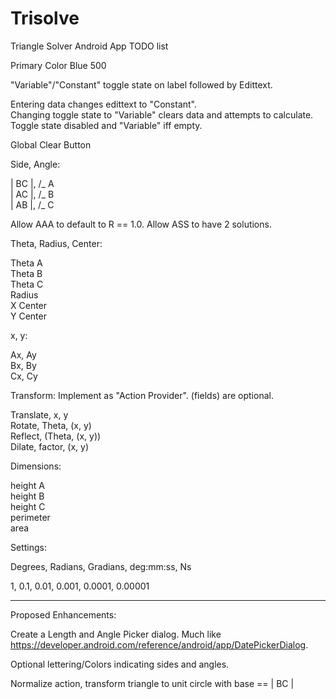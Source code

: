 # Trisolve
Triangle Solver Android App TODO list  


Primary Color Blue 500

"Variable"/"Constant" toggle state on label followed by Edittext.  

Entering data changes edittext to "Constant".  
Changing toggle state to "Variable" clears data and attempts to calculate.  
Toggle state disabled and "Variable" iff empty.  


Global Clear Button  


Side, Angle:  

| BC |, /_ A  
| AC |, /_ B  
| AB |, /_ C  

Allow AAA to default to R == 1.0.
Allow ASS to have 2 solutions.

Theta, Radius, Center:  

Theta A  
Theta B  
Theta C  
Radius  
X Center  
Y Center  


x, y:  

Ax, Ay  
Bx, By  
Cx, Cy  


Transform:  Implement as "Action Provider". (fields) are optional.

Translate, x, y  
Rotate, Theta, (x, y)  
Reflect, (Theta, (x, y))  
Dilate, factor, (x, y)  


Dimensions:  

height A  
height B  
height C  
perimeter  
area  


Settings:  

Degrees, Radians, Gradians, deg:mm:ss, Ns

1, 0.1, 0.01, 0.001, 0.0001, 0.00001  

----

Proposed Enhancements:

Create a Length and Angle Picker dialog.  Much like https://developer.android.com/reference/android/app/DatePickerDialog.

Optional lettering/Colors indicating sides and angles.

Normalize action, transform triangle to unit circle with base == | BC |

